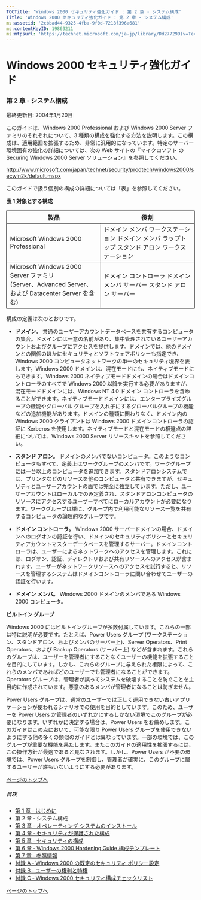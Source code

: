 ```yaml
---
TOCTitle: 'Windows 2000 セキュリティ強化ガイド : 第 2 章 ‐ システム構成'
Title: 'Windows 2000 セキュリティ強化ガイド : 第 2 章 ‐ システム構成'
ms:assetid: '2cbbad44-9325-4fba-9f0d-7218f396a681'
ms:contentKeyID: 19869211
ms:mtpsurl: 'https://technet.microsoft.com/ja-jp/library/Dd277299(v=TechNet.10)'
---
```


Windows 2000 セキュリティ強化ガイド
===================================

### 第 2 章 ‐ システム構成

最終更新日: 2004年1月20日

このガイドは、Windows 2000 Professional および Windows 2000 Server ファミリのそれぞれについて、3 種類の構成を強化する方法を説明します。この構成は、適用範囲を拡張するため、非常に汎用的になっています。特定のサーバー環境固有の強化の詳細については、次の Web サイトの『マイクロソフト の Securing Windows 2000 Server ソリューション』を参照してください。

<http://www.microsoft.com/japan/technet/security/prodtech/windows2000/secwin2k/default.mspx>

このガイドで扱う個別の構成の詳細については「表」を参照してください。

**表 1 対象とする構成**

 
<table style="border:1px solid black;">
<colgroup>
<col width="50%" />
<col width="50%" />
</colgroup>
<thead>
<tr class="header">
<th>製品</th>
<th>役割</th>
</tr>
</thead>
<tbody>
<tr class="odd">
<td style="border:1px solid black;">Microsoft Windows 2000 Professional</td>
<td style="border:1px solid black;">ドメイン メンバ ワークステーション
ドメイン メンバ ラップトップ
スタンド アロン ワークステーション</td>
</tr>
<tr class="even">
<td style="border:1px solid black;">Microsoft Windows 2000 Server ファミリ<br />
(Server、Advanced Server、および Datacenter Server を含む)</td>
<td style="border:1px solid black;">ドメイン コントローラ
ドメイン メンバ サーバー
スタンド アロン サーバー</td>
</tr>
</tbody>
</table>
 

構成の定義は次のとおりです。

-   **ドメイン。** 共通のユーザーアカウントデータベースを共有するコンピュータの集合。ドメインには一意の名前があり、集中管理されているユーザーアカウントおよびグループにアクセスを提供します。ドメインでは、他のドメインとの関係のほかにセキュリティとソフトウェアポリシーも指定でき、Windows 2000 コンピュータネットワークの単一のセキュリティ境界を表します。Windows 2000 ドメインは、混在モードにも、ネイティブモードにもできます。Windows 2000 ネイティブモードドメインの場合はドメインコントローラのすべてで Windows 2000 以降を実行する必要がありますが、混在モードドメインには、Windows NT 4.0 ドメイン コントローラを含めることができます。ネイティブモードドメインには、エンタープライズグループの機能やグローバル グループを入れ子にするグローバルグループの機能などの追加機能があります。ドメインの種類に関わりなく、ドメイン内の Windows 2000 クライアントは Windows 2000 ドメインコントローラの認証に Kerberos を使用します。ネイティブモードと混在モードの相違点の詳細については、Windows 2000 Server リソースキットを参照してください。

-   **スタンド アロン。** ドメインのメンバでないコンピュータ。このようなコンピュータもすべて、定義上はワークグループのメンバです。ワークグループには一台以上のコンピュータを追加できます。スタンドアロンシステムでは、プリンタなどのリソースを他のコンピュータと共有できますが、セキュリティとユーザーアカウントの面では完全に独立しています。ただし、ユーザーアカウントはローカルでのみ定義され、スタンドアロンコンピュータのリソースにアクセスするユーザーすべてにローカルアカウントが必要になります。ワークグループは単に、グループ内で利用可能なリソース一覧を共有するコンピュータの論理的なグループです。

-   **ドメイン コントローラ。** Windows 2000 サーバードメインの場合、ドメインへのログオンの認証を行い、ドメインのセキュリティポリシーとセキュリティアカウントマスターデータベースを管理するサーバー。ドメインコントローラは、ユーザーによるネットワークへのアクセスを管理します。これには、ログオン、認証、ディレクトリおよび共有リソースへのアクセスが含まれます。ユーザーがネットワークリソースへのアクセスを試行すると、リソースを管理するシステムはドメインコントローラに問い合わせてユーザーの認証を行います。

-   **ドメイン メンバ。** Windows 2000 ドメインのメンバである Windows 2000 コンピュータ。

**ビルトイン グループ**

Windows 2000 にはビルトイングループが多数付属しています。これらの一部は特に説明が必要です。たとえば、Power Users グループ (ワークステーション、スタンドアロン、およびメンバのサーバー上)、Server Operators、Print Operators、および Backup Operators (サーバー上) などが含まれます。これらのグループは、ユーザーを管理者にすることなくユーザーの機能を拡張することを目的にしています。しかし、これらのグループに与えられた権限によって、これらのメンバであればどのユーザーでも管理者になることができます。Operators グループは、管理者が誤ってシステムを破壊することを防ぐことを主目的に作成されています。悪意のあるメンバが管理者になることは防ぎません。

Power Users グループは、通常のユーザーでは正しく運用できない古いアプリケーションが使われるシナリオでの使用を目的としています。このため、ユーザーを Power Users か管理者のいずれかにするしかない環境でこのグループが必要になります。いずれかに決定する場合は、Power Users をお薦めします。このガイドはこの点において、可能な限り Power Users グループを使用できないようにする他の多くの類似のガイドとは異なっています。一部の環境では、このグループが重要な機能を果たします。またこのガイドの適用性を拡張するには、この操作方針が最適であると見なされます。しかし、Power Users が不要の環境では、Power Users グループを制御し、管理者が確実に、このグループに属するユーザーが誰もいないようにする必要があります。

[](#mainsection)[ページのトップへ](#mainsection)

##### 目次

-   [第 1 章 ‐ はじめに](https://technet.microsoft.com/ja-jp/library/3c5e9d75-489a-42b8-b36a-c6bfc9a5629c(v=TechNet.10))
-   第 2 章 ‐ システム構成
-   [第 3 章 ‐ オペレーティング システムのインストール](https://technet.microsoft.com/ja-jp/library/26a66035-929e-4c7b-8a56-163f10c92d5a(v=TechNet.10))
-   [第 4 章 ‐ セキュリティが保護された構成](https://technet.microsoft.com/ja-jp/library/c2b650f0-a5cd-4a28-9af8-414b0a13ec52(v=TechNet.10))
-   [第 5 章 ‐ セキュリティの構成](https://technet.microsoft.com/ja-jp/library/31247154-35b9-422f-a1a8-0b0c5a15dbd5(v=TechNet.10))
-   [第 6 章 ‐ Windows 2000 Hardening Guide 構成テンプレート](https://technet.microsoft.com/ja-jp/library/b2f34dd1-f589-4a8c-8d73-f7f8fed35a20(v=TechNet.10))
-   [第 7 章 ‐ 参照情報](https://technet.microsoft.com/ja-jp/library/2959ef2f-34e5-4c14-93c7-392e171fdf30(v=TechNet.10))
-   [付録 A ‐ Windows 2000 の既定のセキュリティ ポリシー設定](https://technet.microsoft.com/ja-jp/library/86ce92ab-355a-4832-b136-821a365438d6(v=TechNet.10))
-   [付録 B ‐ ユーザーの権利と特権](https://technet.microsoft.com/ja-jp/library/c855202b-61e4-424e-97f0-c9a7844ee442(v=TechNet.10))
-   [付録 C ‐ Windows 2000 セキュリティ構成チェックリスト](https://technet.microsoft.com/ja-jp/library/b9d25c1e-bbeb-4ad1-a5ea-5b2022186da4(v=TechNet.10))

[](#mainsection)[ページのトップへ](#mainsection)
